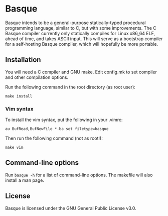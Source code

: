 # Basque
Basque intends to be a general-purpose statically-typed procedural programming language, similar to C, but with some improvements. The C Basque compiler currently only statically compiles for Linux x86\_64 ELF, ahead of time, and takes ASCII input. This will serve as a bootstrap compiler for a self-hosting Basque compiler, which will hopefully be more portable.

## Installation
You will need a C compiler and GNU make. Edit config.mk to set compiler and other compilation options.

Run the following command in the root directory (as root user):
```
make install
```
### Vim syntax
To install the vim syntax, put the following in your .vimrc:
```
au BufRead,BufNewFile *.ba set filetype=basque
```
Then run the following command (not as root!):
```
make vim
```

## Command-line options
Run `basque -h` for a list of command-line options. The makefile will also install a man page.

## License
Basque is licensed under the GNU General Public License v3.0.

